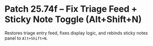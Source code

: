 # Patch 25.74f – Fix Triage Feed + Sticky Note Toggle (Alt+Shift+N)

Restores triage entry feed, fixes display logic, and rebinds sticky notes panel to `Alt+Shift+N`.
